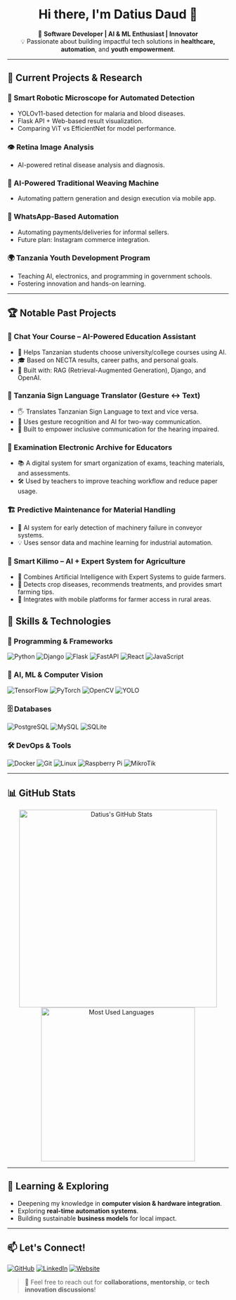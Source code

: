 <h1 align="center">Hi there, I'm Datius Daud 👋</h1>

<p align="center">
🚀 <strong>Software Developer | AI & ML Enthusiast | Innovator</strong><br>
💡 Passionate about building impactful tech solutions in <b>healthcare, automation</b>, and <b>youth empowerment</b>.
</p>

---

## 🔭 Current Projects & Research

### 🔬 Smart Robotic Microscope for Automated Detection
- YOLOv11-based detection for malaria and blood diseases.
- Flask API + Web-based result visualization.
- Comparing ViT vs EfficientNet for model performance.

### 👁️ Retina Image Analysis
- AI-powered retinal disease analysis and diagnosis.

### 🧵 AI-Powered Traditional Weaving Machine
- Automating pattern generation and design execution via mobile app.

### 💬 WhatsApp-Based Automation
- Automating payments/deliveries for informal sellers.
- Future plan: Instagram commerce integration.

### 🌍 Tanzania Youth Development Program
- Teaching AI, electronics, and programming in government schools.
- Fostering innovation and hands-on learning.

---
## 🏆 Notable Past Projects

### 💬 Chat Your Course – AI-Powered Education Assistant
- 📘 Helps Tanzanian students choose university/college courses using AI.
- 🎓 Based on NECTA results, career paths, and personal goals.
- 🧠 Built with: RAG (Retrieval-Augmented Generation), Django, and OpenAI.

### 🤟 Tanzania Sign Language Translator (Gesture ↔ Text)
- 🖐️ Translates Tanzanian Sign Language to text and vice versa.
- 🤖 Uses gesture recognition and AI for two-way communication.
- 🎯 Built to empower inclusive communication for the hearing impaired.

### 🧾 Examination Electronic Archive for Educators
- 📚 A digital system for smart organization of exams, teaching materials, and assessments.
- 🛠️ Used by teachers to improve teaching workflow and reduce paper usage.

### 🏗️ Predictive Maintenance for Material Handling
- 🔧 AI system for early detection of machinery failure in conveyor systems.
- 💡 Uses sensor data and machine learning for industrial automation.

### 🌾 Smart Kilimo – AI + Expert System for Agriculture
- 🚜 Combines Artificial Intelligence with Expert Systems to guide farmers.
- 🌱 Detects crop diseases, recommends treatments, and provides smart farming tips.
- 📡 Integrates with mobile platforms for farmer access in rural areas.

## 💼 Skills & Technologies

### 🔧 Programming & Frameworks

![Python](https://img.shields.io/badge/Python-3776AB?style=for-the-badge&logo=python&logoColor=white)
![Django](https://img.shields.io/badge/Django-092E20?style=for-the-badge&logo=django&logoColor=white)
![Flask](https://img.shields.io/badge/Flask-000000?style=for-the-badge&logo=flask&logoColor=white)
![FastAPI](https://img.shields.io/badge/FastAPI-005571?style=for-the-badge&logo=fastapi&logoColor=white)
![React](https://img.shields.io/badge/React-20232a?style=for-the-badge&logo=react&logoColor=61dafb)
![JavaScript](https://img.shields.io/badge/JavaScript-F7DF1E?style=for-the-badge&logo=javascript&logoColor=black)

### 🤖 AI, ML & Computer Vision

![TensorFlow](https://img.shields.io/badge/TensorFlow-FF6F00?style=for-the-badge&logo=tensorflow&logoColor=white)
![PyTorch](https://img.shields.io/badge/PyTorch-EE4C2C?style=for-the-badge&logo=pytorch&logoColor=white)
![OpenCV](https://img.shields.io/badge/OpenCV-5C3EE8?style=for-the-badge&logo=opencv&logoColor=white)
![YOLO](https://img.shields.io/badge/YOLO-00BCD4?style=for-the-badge&logo=github&logoColor=white)

### 🗄️ Databases

![PostgreSQL](https://img.shields.io/badge/PostgreSQL-336791?style=for-the-badge&logo=postgresql&logoColor=white)
![MySQL](https://img.shields.io/badge/MySQL-005C84?style=for-the-badge&logo=mysql&logoColor=white)
![SQLite](https://img.shields.io/badge/SQLite-07405E?style=for-the-badge&logo=sqlite&logoColor=white)

### 🛠️ DevOps & Tools

![Docker](https://img.shields.io/badge/Docker-2496ED?style=for-the-badge&logo=docker&logoColor=white)
![Git](https://img.shields.io/badge/Git-F05032?style=for-the-badge&logo=git&logoColor=white)
![Linux](https://img.shields.io/badge/Linux-FCC624?style=for-the-badge&logo=linux&logoColor=black)
![Raspberry Pi](https://img.shields.io/badge/Raspberry%20Pi-C51A4A?style=for-the-badge&logo=raspberrypi&logoColor=white)
![MikroTik](https://img.shields.io/badge/MikroTik-003366?style=for-the-badge&logo=internet-explorer&logoColor=white)

---

## 📊 GitHub Stats

<p align="center">
  <img src="https://github-readme-stats.vercel.app/api?username=Dative16&show_icons=true&theme=radical" alt="Datius's GitHub Stats" width="450"/>
  <img src="https://github-readme-stats.vercel.app/api/top-langs/?username=Dative16&layout=compact&theme=radical" alt="Most Used Languages" width="350"/>
</p>

---

## 🌱 Learning & Exploring

- Deepening my knowledge in **computer vision & hardware integration**.
- Exploring **real-time automation systems**.
- Building sustainable **business models** for local impact.

---

## 📫 Let's Connect!

[![GitHub](https://img.shields.io/badge/GitHub-Dative16-181717?style=for-the-badge&logo=github)](https://github.com/Dative16)
[![LinkedIn](https://img.shields.io/badge/LinkedIn-Datius_Daud-0077B5?style=for-the-badge&logo=linkedin&logoColor=white)](https://linkedin.com/in/datius-daud-69b406307)
[![Website](https://img.shields.io/badge/Website-Coming%20Soon-blue?style=for-the-badge&logo=google-chrome&logoColor=white)](https://dative.co.tz)

> 💬 Feel free to reach out for **collaborations, mentorship**, or **tech innovation discussions**!
